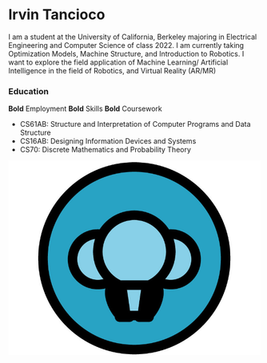 # Irvin Tancioco

I am a student at the University of California, Berkeley majoring in Electrical Engineering and Computer Science of class 2022. I am currently taking Optimization Models, Machine Structure, and Introduction to Robotics. I want to explore the field application of Machine Learning/ Artificial Intelligence in the field of Robotics, and Virtual Reality (AR/MR)

### Education
**Bold** Employment
**Bold** Skills
**Bold** Coursework
- CS61AB: Structure and Interpretation of Computer Programs and Data Structure
- CS16AB: Designing Information Devices and Systems 
- CS70: Discrete Mathematics and Probability Theory


![Image](logo-3.jpg)
